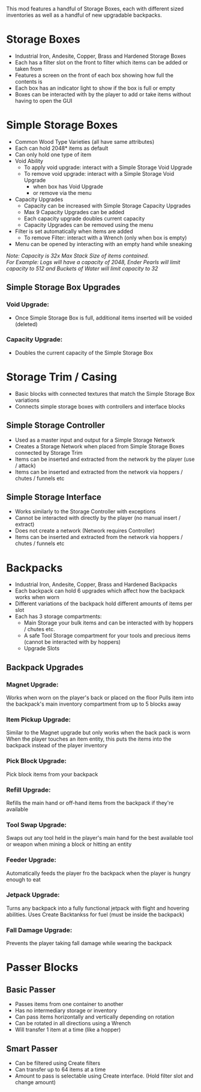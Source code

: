 This mod features a handful of Storage Boxes, each with different sized inventories as well as a handful of new upgradable backpacks.

# Storage Boxes
- Industrial Iron, Andesite, Copper, Brass and Hardened Storage Boxes
- Each has a filter slot on the front to filter which items can be added or taken from
- Features a screen on the front of each box showing how full the contents is
- Each box has an indicator light to show if the box is full or empty
- Boxes can be interacted with by the player to add or take items without having to open the GUI

# Simple Storage Boxes
- Common Wood Type Varieties (all have same attributes)
- Each can hold 2048* items as default
- Can only hold one type of item
- Void Ability
  - To apply void upgrade: interact with a Simple Storage Void Upgrade
  - To remove void upgrade: interact with a Simple Storage Void Upgrade
    - when box has Void Upgrade
    - or remove via the menu
- Capacity Upgrades
  - Capacity can be increased with Simple Storage Capacity Upgrades
  - Max 9 Capacity Upgrades can be added
  - Each capacity upgrade doubles current capacity
  - Capacity Upgrades can be removed using the menu
- Filter is set automatically when items are added
  - To remove Filter: interact with a Wrench (only when box is empty)
- Menu can be opened by interacting with an empty hand while sneaking

*Note: Capacity is 32x Max Stack Size of items contained.*  
*For Example: Logs will have a capacity of 2048, Ender Pearls will limit capacity to 512 and Buckets of Water will limit capacity to 32*

## Simple Storage Box Upgrades
### Void Upgrade:
- Once Simple Storage Box is full, additional items inserted will be voided (deleted)
### Capacity Upgrade:
- Doubles the current capacity of the Simple Storage Box

# Storage Trim / Casing
- Basic blocks with connected textures that match the Simple Storage Box variations
- Connects simple storage boxes with controllers and interface blocks

## Simple Storage Controller
- Used as a master input and output for a Simple Storage Network
- Creates a Storage Network when placed from Simple Storage Boxes connected by Storage Trim 
- Items can be inserted and extracted from the network by the player (use / attack)
- Items can be inserted and extracted from the network via hoppers / chutes / funnels etc

## Simple Storage Interface
- Works similarly to the Storage Controller with exceptions
- Cannot be interacted with directly by the player (no manual insert / extract)
- Does not create a network (Network requires Controller)
- Items can be inserted and extracted from the network via hoppers / chutes / funnels etc

# Backpacks
- Industrial Iron, Andesite, Copper, Brass and Hardened Backpacks
- Each backpack can hold 6 upgrades which affect how the backpack works when worn
- Different variations of the backpack hold different amounts of items per slot
- Each has 3 storage compartments:
  - Main Storage your bulk items and can be interacted with by hoppers / chutes etc.
  - A safe Tool Storage compartment for your tools and precious items (cannot be interacted with by hoppers)
  - Upgrade Slots

## Backpack Upgrades
### Magnet Upgrade:
Works when worn on the player's back or placed on the floor
Pulls item into the backpack's main inventory compartment from up to 5 blocks away

### Item Pickup Upgrade:
Similar to the Magnet upgrade but only works when the back pack is worn
When the player touches an item entity, this puts the items into the backpack instead of the player inventory

### Pick Block Upgrade:
Pick block items from your backpack

### Refill Upgrade:
Refills the main hand or off-hand items from the backpack if they're available

### Tool Swap Upgrade:
Swaps out any tool held in the player's main hand for the best available tool or weapon when mining a block or hitting an entity

### Feeder Upgrade:
Automatically feeds the player fro the backpack when the player is hungry enough to eat

### Jetpack Upgrade:
Turns any backpack into a fully functional jetpack with flight and hovering abilities.
Uses Create Backtankss for fuel (must be inside the backpack)

### Fall Damage Upgrade:
Prevents the player taking fall damage while wearing the backpack

# Passer Blocks
## Basic Passer
- Passes items from one container to another
- Has no intermediary storage or inventory
- Can pass items horizontally and vertically depending on rotation
- Can be rotated in all directions using a Wrench
- Will transfer 1 item at a time (like a hopper)
## Smart Passer
- Can be filtered using Create filters
- Can transfer up to 64 items at a time
- Amount to pass is selectable using Create interface. (Hold filter slot and change amount)